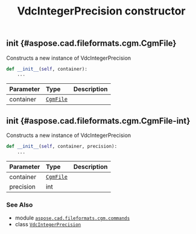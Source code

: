 ﻿---
title: VdcIntegerPrecision constructor
second_title: Aspose.CAD for Python via .NET API References
description: 
type: docs
weight: 10
url: /python-net/aspose.cad.fileformats.cgm.commands/vdcintegerprecision/__init__/
is_root: false
---

## __init__ {#aspose.cad.fileformats.cgm.CgmFile}

Constructs a new instance of VdcIntegerPrecision



```python
def __init__(self, container):
    ...
```


| Parameter | Type | Description |
| :- | :- | :- |
| container | [`CgmFile`](/cad/python-net/aspose.cad.fileformats.cgm/cgmfile) |  |


## __init__ {#aspose.cad.fileformats.cgm.CgmFile-int}

Constructs a new instance of VdcIntegerPrecision



```python
def __init__(self, container, precision):
    ...
```


| Parameter | Type | Description |
| :- | :- | :- |
| container | [`CgmFile`](/cad/python-net/aspose.cad.fileformats.cgm/cgmfile) |  |
| precision | int |  |



### See Also
* module [`aspose.cad.fileformats.cgm.commands`](../../)
* class [`VdcIntegerPrecision`](/cad/python-net/aspose.cad.fileformats.cgm.commands/vdcintegerprecision)
